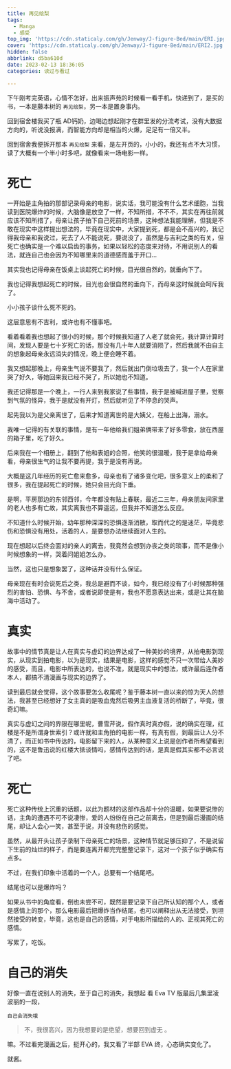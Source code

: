 ```yaml
---
title: 再见绘梨
tags:
  - Manga
  - 感受
top_img: 'https://cdn.staticaly.com/gh/Jenway/J-figure-Bed/main/ERI.jpg'
cover: 'https://cdn.staticaly.com/gh/Jenway/J-figure-Bed/main/ERI2.jpg'
hidden: false
abbrlink: d5ba610d
date: 2023-02-13 18:36:05
categories: 读过与看过

---
```


<meting-js
    server="netease"
    type="song"
    autoplay="false"
    id="30148143">
</meting-js> 



下午刚考完英语，心情不怎好，出来振声苑的时候看一看手机，快递到了，是买的书，一本是藤本树的 `再见绘梨`，另一本是置身事内。

回到宿舍楼我买了瓶 AD钙奶，边喝边想起刚才在群里发的分流考试，没有大数据方向的，听说没报满，而智能方向却是相当的火爆，足足有一倍又半。

回到宿舍我便拆开那本 `再见绘梨` 来看，是左开页的，小小的，我还有点不大习惯，读了大概有一个半小时多吧，就像看来一场电影一样。

# 死亡

一开始是主角拍的那部记录母亲的电影，说实话，我可能没有什么艺术细胞，当我读到医院爆炸的时候，大脑像是放空了一样，不知所措，不不不，其实在再往前就应该不知所措了，母亲让孩子拍下自己死前的场景，这种想法我能理解，但我是不敢在现实中这样提出想法的，毕竟在现实中，大家提到死，都是会不高兴的，我记得我母亲和我说过，死去了人不能说死，要说没了，虽然是与吉利之类的有关，但死亡也确实是一个难以启齿的事务，如果以轻松的态度来对待，不用说别人的看法，就连自己也会因为不知哪里来的道德感而羞于开口...

其实我也记得母亲在饭桌上谈起死亡的时候，目光很自然的，就垂向下了。

我也记得我想起死亡的时候，目光也会很自然的垂向下，而母亲这时候就会呵斥我了。

小小孩子谈什么死不死的。

这层意思有不吉利，或许也有不懂事吧。

看着看着我也想起了很小的时候，那个时候我知道了人老了就会死，我计算计算时间，发现人要是七十岁死亡的话，那没有几十年人就要消陨了，然后我就不由自主的想象起母亲永远消失的情况，晚上便会睡不着。

我又想起那晚上，母亲生气说不要我了，然后就出门倒垃圾去了，我一个人在家里哭了好久，等她回来我已经不哭了，所以她也不知道。

我还记得那是一个晚上，一行人来到我家说了些事情，我于是被喊进屋子里，觉察到气氛的怪异，我于是就没有开灯，然后就听见了不停息的哭声。

起先我以为是父亲离世了，后来才知道离世的是大姨父，在船上出海，溺水。

我唯一记得的有关联的事情，是有一年他给我们姐弟俩带来了好多零食，放在西屋的箱子里，吃了好久。

后来我在一个相册上，翻到了他和表姐的合照，他笑的很温暖，我于是拿给母亲看，母亲很生气的让我不要再提，我于是没有再说。

大概是这几年经历的死亡愈来愈多，母亲也有了诸多变化吧，很多意义上的柔和了很多，我在提起死亡的时候，她只会目光向下垂。

是啊，平房那边的东邻西邻，今年都没有贴上春联，最近二三年，母亲朋友间家里的老人也多有亡故，其实离我也不算遥远，但我并不知道怎么反应。

不知道什么时候开始，幼年那种深深的恐惧逐渐消散，取而代之的是迷茫，毕竟悲伤和恐惧没有用处，活着的人，是要想办法继续面对人生的。

现在想起以后终会面对的亲人的离去，我竟然会想到办丧之类的琐事，而不是像小时候想象的一样，哭着问姐姐怎么办。

当然，这也只是想象罢了，这种话并没有什么保证。

母亲现在有时会说死后之类，我总是避而不谈，如今，我已经没有了小时候那种强烈的害怕、恐惧、与不舍，或者说即使是有，我也不愿意表达出来，或是让其在脑海中活动了。

# 真实

故事中的情节真是让人在真实与虚幻的边界达成了一种美妙的境界，从拍电影到现实，从现实到拍电影，以为是现实，结果是电影，这样的感觉不只一次带给人美妙的感受，而且，电影中所表达的，也说不准，就是现实中的想法，或许最后连作者本人，都搞不清漫画与现实的边界了。

读到最后就会觉得，这个故事要怎么收尾呢？鉴于藤本树一直以来的惊为天人的想法，我甚至已经想好了女主真的是吸血鬼然后吸男主血液复活的桥断了，毕竟，很奇幻嘛。

真实与虚幻之间的界限在哪里呢，曹雪芹说，假作真时真亦假，说的确实在理，红楼是不是所谓身世索引？或许就和主角拍的电影一样，有真有假，到最后让人分不清了，而正如书中传达的，电影留下来的人，从某种意义上说是创作者所希望看到的，这不是鲁迅说的红楼大抵谈情吗，感情传达到的话，是真是假其实都不必言说了吧。

# 死亡

死亡这种传统上沉重的话题，以此为题材的这部作品却十分的温暖，如果要说惨的话，主角的遭遇不可不说凄惨，爱的人纷纷在自己之前离去，但是到最后漫画的结尾，却让人会心一笑，甚至于说，并没有悲伤的感觉。

虽然，从最开头让孩子录制下母亲死亡的场景，这种情节就足够压抑了，不是说留下生前的灿烂的样子，而是要连离开都完完整整记录下，这对一个孩子似乎确实有点多。

不过，在我们印象中活着的一个人，总要有一个结尾吧。

结尾也可以是爆炸吗？

如果从书中的角度看，倒也未尝不可，既然是要记录下自己所认知的那个人，或者是感情上的那个，那么电影最后把爆炸当作结尾，也可以阐释出从无法接受，到坦然接受的转变，毕竟，这也是自己的感情，对于电影所描绘的人的、正视其死亡的感情。

写累了，吃饭。

# 自己的消失

好像一直在说别人的消失，至于自己的消失，我想起 看 Eva TV 版最后几集里凌波丽的一段，

`自己会消失哦`

> 不，我很高兴，因为我想要的是绝望，想要回到虚无 。

嘛。不过看完漫画之后，挺开心的，我又看了半部 EVA 终，心态确实变化了。

就酱。